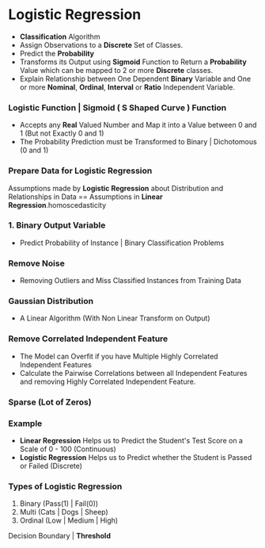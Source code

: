 # Logistic Regression

- **Classification** Algorithm 
- Assign Observations to a **Discrete** Set of Classes.
- Predict the **Probability**
- Transforms its Output using **Sigmoid** Function to Return a **Probability** Value which can be mapped to 2 or more **Discrete** classes.
- Explain Relationship between One Dependent **Binary** Variable and One or more **Nominal**, **Ordinal**, **Interval** or **Ratio** Independent Variable.

### Logistic Function  | Sigmoid ( S Shaped Curve ) Function
- Accepts any **Real** Valued Number and Map it into a Value between 0 and 1 (But not Exactly 0 and 1)
- The Probability Prediction must be Transformed to Binary | Dichotomous (0 and 1)


### Prepare Data for Logistic Regression

Assumptions made by **Logistic Regression** about Distribution and Relationships in Data == Assumptions in **Linear Regression**.homoscedasticity

### 1. Binary Output Variable
- Predict Probability of Instance | Binary Classification Problems

### Remove Noise 
- Removing Outliers and Miss Classified Instances from Training Data 

### Gaussian Distribution
- A Linear Algorithm (With Non Linear Transform on Output)

### Remove Correlated Independent Feature
- The Model can Overfit if you have Multiple Highly Correlated Independent Features
- Calculate the Pairwise Correlations between all Independent Features and removing Highly Correlated Independent Feature.

### Sparse (Lot of Zeros)

### Example
- **Linear Regression** Helps us to Predict the Student's Test Score on a Scale of 0 - 100 (Continuous)
- **Logistic Regression** Helps us to Predict whether the Student is Passed or Failed (Discrete)

### Types of Logistic Regression
1. Binary (Pass(1) | Fail(0))
2. Multi (Cats | Dogs | Sheep)
3. Ordinal (Low | Medium | High)

Decision Boundary | **Threshold**
